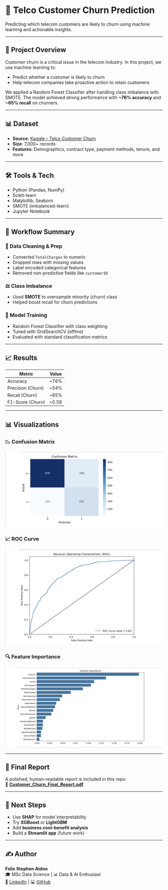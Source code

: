 # 🔁 Telco Customer Churn Prediction

Predicting which telecom customers are likely to churn using machine learning and actionable insights.

---

## 📌 Project Overview

Customer churn is a critical issue in the telecom industry. In this project, we use machine learning to:

- Predict whether a customer is likely to churn
- Help telecom companies take proactive action to retain customers

We applied a Random Forest Classifier after handling class imbalance with SMOTE. The model achieved strong performance with **~76% accuracy** and **~65% recall** on churners.

---

## 📊 Dataset

- **Source**: [Kaggle – Telco Customer Churn](https://www.kaggle.com/datasets/blastchar/telco-customer-churn)
- **Size**: 7,000+ records
- **Features**: Demographics, contract type, payment methods, tenure, and more

---

## 🛠️ Tools & Tech

- Python (Pandas, NumPy)
- Scikit-learn
- Matplotlib, Seaborn
- SMOTE (imbalanced-learn)
- Jupyter Notebook

---

## 🔬 Workflow Summary

### 🧹 Data Cleaning & Prep
- Converted `TotalCharges` to numeric
- Dropped rows with missing values
- Label encoded categorical features
- Removed non-predictive fields like `customerID`

### ⚖️ Class Imbalance
- Used **SMOTE** to oversample minority (churn) class
- Helped boost recall for churn predictions

### 🤖 Model Training
- Random Forest Classifier with class weighting
- Tuned with GridSearchCV (offline)
- Evaluated with standard classification metrics

---

## 📈 Results

| Metric             | Value     |
|--------------------|-----------|
| Accuracy           | ~76%      |
| Precision (Churn)  | ~54%      |
| Recall (Churn)     | ~65%      |
| F1-Score (Churn)   | ~0.59     |

---

## 📊 Visualizations

### 📉 Confusion Matrix  
![Confusion Matrix](images/confusion_matrix.png)

### 📈 ROC Curve  
![ROC Curve](images/roc_curve.png)


### 🔍 Feature Importance  
![Feature Importance](images/feature_importance.png)

---

## 📄 Final Report

A polished, human-readable report is included in this repo:  
📎 **[Customer_Churn_Final_Report.pdf](Telco_Final_Report.pdf)**

---

## 🔮 Next Steps

- Use **SHAP** for model interpretability
- Try **XGBoost** or **LightGBM**
- Add **business cost-benefit analysis**
- Build a **Streamlit app** (future work)

---

## ✍️ Author

**Felix Stephen Aidoo**  
🎓 MSc Data Science | 📊 Data & AI Enthusiast  
🔗 [LinkedIn](linkedin.com/in/felix-s-aidoo) | 💻 [GitHub](https://github.com/YFelix-Aid)
